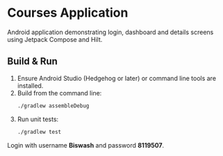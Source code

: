 # Courses Application

Android application demonstrating login, dashboard and details screens using Jetpack Compose and Hilt.

## Build & Run

1. Ensure Android Studio (Hedgehog or later) or command line tools are installed.
2. Build from the command line:
   ```bash
   ./gradlew assembleDebug
   ```
3. Run unit tests:
   ```bash
   ./gradlew test
   ```

Login with username **Biswash** and password **8119507**.
